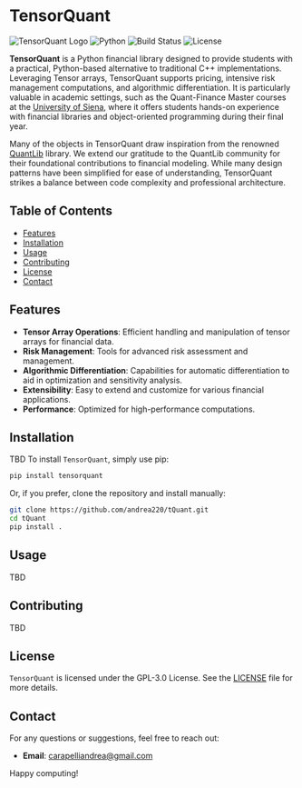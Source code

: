 
# TensorQuant

![TensorQuant Logo](https://img.shields.io/badge/TensorQuant-v0.1.0-blue.svg) ![Python](https://img.shields.io/badge/python-v3.10+-blue.svg) ![Build Status](https://img.shields.io/badge/build-passing-brightgreen.svg) ![License](https://img.shields.io/badge/license-MIT-green.svg)


**TensorQuant** is a Python financial library designed to provide students with a practical, Python-based alternative to traditional C++ implementations. Leveraging Tensor arrays, TensorQuant supports pricing, intensive risk management computations, and algorithmic differentiation. It is particularly valuable in academic settings, such as the Quant-Finance Master courses at the [University of Siena](https://finance.unisi.it/it), where it offers students hands-on experience with financial libraries and object-oriented programming during their final year.

Many of the objects in TensorQuant draw inspiration from the renowned [QuantLib](https://www.quantlib.org) library. We extend our gratitude to the QuantLib community for their foundational contributions to financial modeling. While many design patterns have been simplified for ease of understanding, TensorQuant strikes a balance between code complexity and professional architecture.


## Table of Contents

- [Features](#features)
- [Installation](#installation)
- [Usage](#usage)
- [Contributing](#contributing)
- [License](#license)
- [Contact](#contact)

## Features

- **Tensor Array Operations**: Efficient handling and manipulation of tensor arrays for financial data.
- **Risk Management**: Tools for advanced risk assessment and management.
- **Algorithmic Differentiation**: Capabilities for automatic differentiation to aid in optimization and sensitivity analysis.
- **Extensibility**: Easy to extend and customize for various financial applications.
- **Performance**: Optimized for high-performance computations.

## Installation
TBD
To install `TensorQuant`, simply use pip:

```bash
pip install tensorquant
```

Or, if you prefer, clone the repository and install manually:

```bash
git clone https://github.com/andrea220/tQuant.git
cd tQuant
pip install .
```

## Usage
TBD
<!-- Here you can find basic examples of how to use `tQuant`:

### General Objects
- [**`Time handles`**](https://github.com/andrea220/tQuant/blob/main/examples/time_handles.ipynb): how to use time handles.
- [**`Index`**](https://github.com/andrea220/tQuant/blob/main/examples/index.ipynb): how to create index objects.
- [**`Market data`**](https://github.com/andrea220/tQuant/blob/main/examples/market_data.ipynb): how to handle market data.

### Interest Rate and Credit:
- [**`Coupons`**](https://github.com/andrea220/tQuant/blob/main/examples/coupons.ipynb): how to handle fixed/floating coupons and legs.
- [**`Coupon pricer`**](https://github.com/andrea220/tQuant/blob/main/examples/coupons_pricer.ipynb): price and sensitivities of fixed/floating coupons and legs.
- [**`Forward rate agreement`**](https://github.com/andrea220/tQuant/blob/main/examples/fra.ipynb): price and sensitivities of Forward Rate Agreement.
- [**`Interest rate swaps`**](https://github.com/andrea220/tQuant/blob/main/examples/swap.ipynb): price and sensitivities of interest rate swaps.
- [**`Bootstrapping`**](https://github.com/andrea220/tQuant/blob/main/examples/bootstrapping.ipynb): bootstrapping example.
- [**`Credit default swaps`**](https://github.com/andrea220/tQuant/blob/main/examples/cds.ipynb): price and sensitivities of credit default swaps.
- [**`Hull and White model`**](https://github.com/andrea220/tQuant/blob/main/examples/hullwhite.ipynb): simulation of the Hull and White model. -->



<!-- For more detailed usage and examples, please refer to the [documentation](https://github.com/yourusername/tQuant/wiki). -->

## Contributing

<!-- We welcome contributions to `tQuant`! If you're interested in contributing, please read our [contributing guidelines](CONTRIBUTING.md) to get started. -->
TBD 

## License

`TensorQuant` is licensed under the GPL-3.0 License. See the [LICENSE](LICENSE) file for more details.

## Contact

For any questions or suggestions, feel free to reach out:

- **Email**: [carapelliandrea@gmail.com](mailto:carapelliandrea@gmail.com)
<!-- - **GitHub Issues**: [tQuant Issues](https://github.com/yourusername/tQuant/issues) -->

Happy computing!
